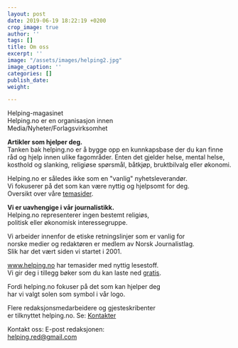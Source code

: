 ```yaml
---
layout: post
date: 2019-06-19 18:22:19 +0200
crop_image: true
author: ''
tags: []
title: Om oss
excerpt: ''
image: "/assets/images/helping2.jpg"
image_caption: ''
categories: []
publish_date: 
weight: 

---
```

Helping-magasinet  
Helping.no er en organisasjon innen  
Media/Nyheter/Forlagsvirksomhet

**Artikler som hjelper deg.**  
Tanken bak helping.no er å bygge opp en kunnkapsbase der du kan finne råd og hjelp innen ulike fagområder. Enten det gjelder helse, mental helse, kosthold og slanking, religiøse spørsmål, båtkjøp, bruktbilvalg eller økonomi.

Helping.no er således ikke som en "vanlig" nyhetsleverandør.  
Vi fokuserer på det som kan være nyttig og hjelpsomt for deg.   
Oversikt over våre [temasider](http://www.helping.no/indexi.htm).

  
  
 **Vi er uavhengige i vår journalistikk.**  
Helping.no representerer ingen bestemt religiøs,   
politisk eller økonomisk interessegruppe.

Vi arbeider innenfor de etiske retningslinjer som er vanlig for   
norske medier og redaktøren er medlem av Norsk Journalistlag.   
Slik har det vært siden vi startet i 2001.  
  
www.helping.no har temasider med nyttig lesestoff.  
Vi gir deg i tillegg bøker som du kan laste ned [gratis](http://www.helping.no/gratis.htm).

Fordi helping.no fokuser på det som kan hjelper deg  
har vi valgt solen som symbol i vår logo.

Flere redaksjonsmedarbeidere og gjesteskribenter  
er tilknyttet helping.no. Se: [Kontakter](http://www.helping.no/kontaktpersoner.htm)

Kontakt oss: E-post redaksjonen:  
[helping.red@gmail.com](mailto:helping.red@gmail.com)